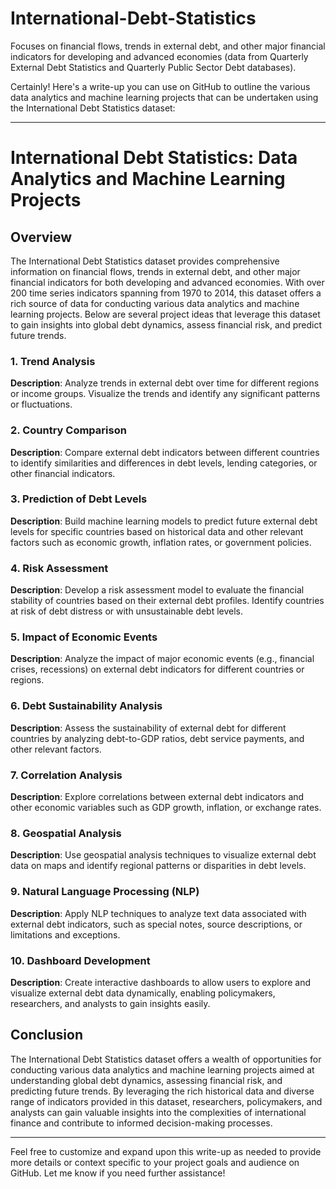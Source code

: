 # International-Debt-Statistics
Focuses on financial flows, trends in external debt, and other major financial indicators for developing and advanced economies (data from Quarterly External Debt Statistics and Quarterly Public Sector Debt databases).

Certainly! Here's a write-up you can use on GitHub to outline the various data analytics and machine learning projects that can be undertaken using the International Debt Statistics dataset:

---

# International Debt Statistics: Data Analytics and Machine Learning Projects

## Overview
The International Debt Statistics dataset provides comprehensive information on financial flows, trends in external debt, and other major financial indicators for both developing and advanced economies. With over 200 time series indicators spanning from 1970 to 2014, this dataset offers a rich source of data for conducting various data analytics and machine learning projects. Below are several project ideas that leverage this dataset to gain insights into global debt dynamics, assess financial risk, and predict future trends.

### 1. Trend Analysis
**Description**: Analyze trends in external debt over time for different regions or income groups. Visualize the trends and identify any significant patterns or fluctuations.

### 2. Country Comparison
**Description**: Compare external debt indicators between different countries to identify similarities and differences in debt levels, lending categories, or other financial indicators.

### 3. Prediction of Debt Levels
**Description**: Build machine learning models to predict future external debt levels for specific countries based on historical data and other relevant factors such as economic growth, inflation rates, or government policies.

### 4. Risk Assessment
**Description**: Develop a risk assessment model to evaluate the financial stability of countries based on their external debt profiles. Identify countries at risk of debt distress or with unsustainable debt levels.

### 5. Impact of Economic Events
**Description**: Analyze the impact of major economic events (e.g., financial crises, recessions) on external debt indicators for different countries or regions.

### 6. Debt Sustainability Analysis
**Description**: Assess the sustainability of external debt for different countries by analyzing debt-to-GDP ratios, debt service payments, and other relevant factors.

### 7. Correlation Analysis
**Description**: Explore correlations between external debt indicators and other economic variables such as GDP growth, inflation, or exchange rates.

### 8. Geospatial Analysis
**Description**: Use geospatial analysis techniques to visualize external debt data on maps and identify regional patterns or disparities in debt levels.

### 9. Natural Language Processing (NLP)
**Description**: Apply NLP techniques to analyze text data associated with external debt indicators, such as special notes, source descriptions, or limitations and exceptions.

### 10. Dashboard Development
**Description**: Create interactive dashboards to allow users to explore and visualize external debt data dynamically, enabling policymakers, researchers, and analysts to gain insights easily.

## Conclusion
The International Debt Statistics dataset offers a wealth of opportunities for conducting various data analytics and machine learning projects aimed at understanding global debt dynamics, assessing financial risk, and predicting future trends. By leveraging the rich historical data and diverse range of indicators provided in this dataset, researchers, policymakers, and analysts can gain valuable insights into the complexities of international finance and contribute to informed decision-making processes.

---

Feel free to customize and expand upon this write-up as needed to provide more details or context specific to your project goals and audience on GitHub. Let me know if you need further assistance!
